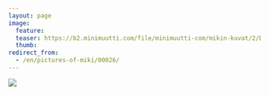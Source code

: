 ```yaml
---
layout: page
image:
  feature:
  teaser: https://b2.minimuutti.com/file/minimuutti-com/mikin-kuvat/2/DSC08357-245px.jpg
  thumb:
redirect_from:
  - /en/pictures-of-miki/00026/
---
```


![](https://b2.minimuutti.com/file/minimuutti-com/mikin-kuvat/2/DSC08357-800px.jpg)
